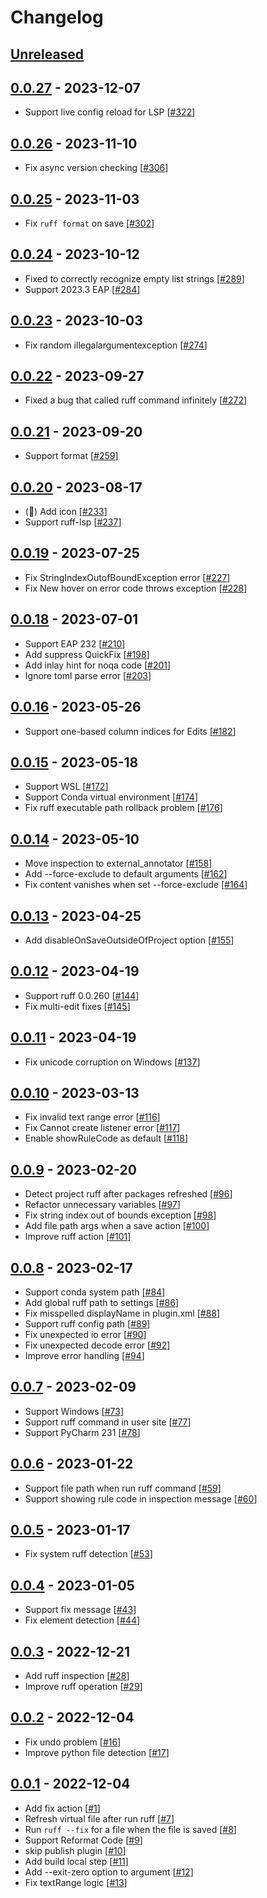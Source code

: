 # Changelog

## [Unreleased]

## [0.0.27] - 2023-12-07

- Support live config reload for LSP [[#322](https://github.com/koxudaxi/ruff-pycharm-plugin/pull/322)]

## [0.0.26] - 2023-11-10

- Fix async version checking [[#306](https://github.com/koxudaxi/ruff-pycharm-plugin/pull/306)]

## [0.0.25] - 2023-11-03

- Fix `ruff format` on save [[#302](https://github.com/koxudaxi/ruff-pycharm-plugin/pull/302)]

## [0.0.24] - 2023-10-12

- Fixed to correctly recognize empty list strings [[#289](https://github.com/koxudaxi/ruff-pycharm-plugin/pull/289)]
- Support 2023.3 EAP [[#284](https://github.com/koxudaxi/ruff-pycharm-plugin/pull/284)]

## [0.0.23] - 2023-10-03

- Fix random illegalargumentexception [[#274](https://github.com/koxudaxi/ruff-pycharm-plugin/pull/274)]

## [0.0.22] - 2023-09-27

- Fixed a bug that called ruff command infinitely [[#272](https://github.com/koxudaxi/ruff-pycharm-plugin/pull/272)]

## [0.0.21] - 2023-09-20

- Support format [[#259](https://github.com/koxudaxi/ruff-pycharm-plugin/pull/259)]

## [0.0.20] - 2023-08-17

- (🎁) Add icon [[#233](https://github.com/koxudaxi/ruff-pycharm-plugin/pull/233)]
- Support ruff-lsp [[#237](https://github.com/koxudaxi/ruff-pycharm-plugin/pull/237)]

## [0.0.19] - 2023-07-25

- Fix StringIndexOutofBoundException error [[#227](https://github.com/koxudaxi/ruff-pycharm-plugin/pull/227)]
- Fix New hover on error code throws exception [[#228](https://github.com/koxudaxi/ruff-pycharm-plugin/pull/228)]

## [0.0.18] - 2023-07-01

- Support EAP 232 [[#210](https://github.com/koxudaxi/ruff-pycharm-plugin/pull/210)]
- Add suppress QuickFix [[#198](https://github.com/koxudaxi/ruff-pycharm-plugin/pull/189)]
- Add inlay hint for noqa code [[#201](https://github.com/koxudaxi/ruff-pycharm-plugin/pull/201)]
- Ignore toml parse error [[#203](https://github.com/koxudaxi/ruff-pycharm-plugin/pull/203)]

## [0.0.16] - 2023-05-26

- Support one-based column indices for Edits [[#182](https://github.com/koxudaxi/ruff-pycharm-plugin/pull/182)]

## [0.0.15] - 2023-05-18

- Support WSL [[#172](https://github.com/koxudaxi/ruff-pycharm-plugin/pull/172)]
- Support Conda virtual environment [[#174](https://github.com/koxudaxi/ruff-pycharm-plugin/pull/174)]
- Fix ruff executable path rollback problem [[#176](https://github.com/koxudaxi/ruff-pycharm-plugin/pull/176)]

## [0.0.14] - 2023-05-10

- Move inspection to external_annotator [[#158](https://github.com/koxudaxi/ruff-pycharm-plugin/pull/158)]
- Add --force-exclude to default arguments [[#162](https://github.com/koxudaxi/ruff-pycharm-plugin/pull/162)]
- Fix content vanishes when set --force-exclude [[#164](https://github.com/koxudaxi/ruff-pycharm-plugin/pull/164)]

## [0.0.13] - 2023-04-25

- Add disableOnSaveOutsideOfProject option [[#155](https://github.com/koxudaxi/ruff-pycharm-plugin/pull/155)]

## [0.0.12] - 2023-04-19

- Support ruff 0.0.260 [[#144](https://github.com/koxudaxi/ruff-pycharm-plugin/pull/144)]
- Fix multi-edit fixes [[#145](https://github.com/koxudaxi/ruff-pycharm-plugin/pull/145)]

## [0.0.11] - 2023-04-19

- Fix unicode corruption on Windows [[#137](https://github.com/koxudaxi/ruff-pycharm-plugin/pull/137)]

## [0.0.10] - 2023-03-13

- Fix invalid text range error [[#116](https://github.com/koxudaxi/ruff-pycharm-plugin/pull/116)]
- Fix Cannot create listener error [[#117](https://github.com/koxudaxi/ruff-pycharm-plugin/pull/117)]
- Enable showRuleCode as default [[#118](https://github.com/koxudaxi/ruff-pycharm-plugin/pull/118)]

## [0.0.9] - 2023-02-20

- Detect project ruff after packages refreshed [[#96](https://github.com/koxudaxi/ruff-pycharm-plugin/pull/96)]
- Refactor unnecessary variables [[#97](https://github.com/koxudaxi/ruff-pycharm-plugin/pull/97)]
- Fix string index out of bounds exception [[#98](https://github.com/koxudaxi/ruff-pycharm-plugin/pull/98)]
- Add file path args when a save action [[#100](https://github.com/koxudaxi/ruff-pycharm-plugin/pull/100)]
- Improve ruff action [[#101](https://github.com/koxudaxi/ruff-pycharm-plugin/pull/101)]

## [0.0.8] - 2023-02-17

- Support conda system path  [[#84](https://github.com/koxudaxi/ruff-pycharm-plugin/pull/84)]
- Add global ruff path to settings [[#86](https://github.com/koxudaxi/ruff-pycharm-plugin/pull/86)]
- Fix misspelled displayName in plugin.xml [[#88](https://github.com/koxudaxi/ruff-pycharm-plugin/pull/88)]
- Support ruff config path [[#89](https://github.com/koxudaxi/ruff-pycharm-plugin/pull/89)]
- Fix unexpected io error [[#90](https://github.com/koxudaxi/ruff-pycharm-plugin/pull/90)]
- Fix unexpected decode error  [[#92](https://github.com/koxudaxi/ruff-pycharm-plugin/pull/92)]
- Improve error handling [[#94](https://github.com/koxudaxi/ruff-pycharm-plugin/pull/94)]

## [0.0.7] - 2023-02-09

- Support Windows [[#73](https://github.com/koxudaxi/ruff-pycharm-plugin/pull/73)]
- Support ruff command in user site  [[#77](https://github.com/koxudaxi/ruff-pycharm-plugin/pull/77)]
- Support PyCharm 231 [[#78](https://github.com/koxudaxi/ruff-pycharm-plugin/pull/78)]

## [0.0.6] - 2023-01-22

- Support file path when run ruff command [[#59](https://github.com/koxudaxi/ruff-pycharm-plugin/pull/59)]
- Support showing rule code in inspection message [[#60](https://github.com/koxudaxi/ruff-pycharm-plugin/pull/60)]

## [0.0.5] - 2023-01-17

- Fix system ruff detection [[#53](https://github.com/koxudaxi/ruff-pycharm-plugin/pull/53)]

## [0.0.4] - 2023-01-05

- Support fix message [[#43](https://github.com/koxudaxi/ruff-pycharm-plugin/pull/43)]
- Fix element detection [[#44](https://github.com/koxudaxi/ruff-pycharm-plugin/pull/44)]

## [0.0.3] - 2022-12-21

- Add ruff inspection [[#28](https://github.com/koxudaxi/ruff-pycharm-plugin/pull/28)]
- Improve ruff operation [[#29](https://github.com/koxudaxi/ruff-pycharm-plugin/pull/29)]

## [0.0.2] - 2022-12-04

- Fix undo problem [[#16](https://github.com/koxudaxi/ruff-pycharm-plugin/pull/16)]
- Improve python file detection [[#17](https://github.com/koxudaxi/ruff-pycharm-plugin/pull/17)]

## [0.0.1] - 2022-12-04

- Add fix action [[#1](https://github.com/koxudaxi/ruff-pycharm-plugin/pull/1)]
- Refresh virtual file after run ruff [[#7](https://github.com/koxudaxi/ruff-pycharm-plugin/pull/7)]
- Run `ruff --fix` for a file when the file is saved [[#8](https://github.com/koxudaxi/ruff-pycharm-plugin/pull/8)]
- Support Reformat Code [[#9](https://github.com/koxudaxi/ruff-pycharm-plugin/pull/9)]
- skip publish plugin [[#10](https://github.com/koxudaxi/ruff-pycharm-plugin/pull/10)]
- Add build local step [[#11](https://github.com/koxudaxi/ruff-pycharm-plugin/pull/11)]
- Add --exit-zero option to argument [[#12](https://github.com/koxudaxi/ruff-pycharm-plugin/pull/12)]
- Fix textRange logic [[#13](https://github.com/koxudaxi/ruff-pycharm-plugin/pull/13)]

[Unreleased]: https://github.com/koxudaxi/ruff-pycharm-plugin/compare/v0.0.27...HEAD
[0.0.27]: https://github.com/koxudaxi/ruff-pycharm-plugin/compare/v0.0.26...v0.0.27
[0.0.26]: https://github.com/koxudaxi/ruff-pycharm-plugin/compare/v0.0.25...v0.0.26
[0.0.25]: https://github.com/koxudaxi/ruff-pycharm-plugin/compare/v0.0.24...v0.0.25
[0.0.24]: https://github.com/koxudaxi/ruff-pycharm-plugin/compare/v0.0.23...v0.0.24
[0.0.23]: https://github.com/koxudaxi/ruff-pycharm-plugin/compare/v0.0.22...v0.0.23
[0.0.22]: https://github.com/koxudaxi/ruff-pycharm-plugin/compare/v0.0.21...v0.0.22
[0.0.21]: https://github.com/koxudaxi/ruff-pycharm-plugin/compare/v0.0.20...v0.0.21
[0.0.20]: https://github.com/koxudaxi/ruff-pycharm-plugin/compare/v0.0.19...v0.0.20
[0.0.19]: https://github.com/koxudaxi/ruff-pycharm-plugin/compare/v0.0.18...v0.0.19
[0.0.18]: https://github.com/koxudaxi/ruff-pycharm-plugin/compare/v0.0.16...v0.0.18
[0.0.16]: https://github.com/koxudaxi/ruff-pycharm-plugin/compare/v0.0.15...v0.0.16
[0.0.15]: https://github.com/koxudaxi/ruff-pycharm-plugin/compare/v0.0.14...v0.0.15
[0.0.14]: https://github.com/koxudaxi/ruff-pycharm-plugin/compare/v0.0.13...v0.0.14
[0.0.13]: https://github.com/koxudaxi/ruff-pycharm-plugin/compare/v0.0.12...v0.0.13
[0.0.12]: https://github.com/koxudaxi/ruff-pycharm-plugin/compare/v0.0.11...v0.0.12
[0.0.11]: https://github.com/koxudaxi/ruff-pycharm-plugin/compare/v0.0.10...v0.0.11
[0.0.10]: https://github.com/koxudaxi/ruff-pycharm-plugin/compare/v0.0.9...v0.0.10
[0.0.9]: https://github.com/koxudaxi/ruff-pycharm-plugin/compare/v0.0.8...v0.0.9
[0.0.8]: https://github.com/koxudaxi/ruff-pycharm-plugin/compare/v0.0.7...v0.0.8
[0.0.7]: https://github.com/koxudaxi/ruff-pycharm-plugin/compare/v0.0.6...v0.0.7
[0.0.6]: https://github.com/koxudaxi/ruff-pycharm-plugin/compare/v0.0.5...v0.0.6
[0.0.5]: https://github.com/koxudaxi/ruff-pycharm-plugin/compare/v0.0.4...v0.0.5
[0.0.4]: https://github.com/koxudaxi/ruff-pycharm-plugin/compare/v0.0.3...v0.0.4
[0.0.3]: https://github.com/koxudaxi/ruff-pycharm-plugin/compare/v0.0.2...v0.0.3
[0.0.2]: https://github.com/koxudaxi/ruff-pycharm-plugin/compare/v0.0.1...v0.0.2
[0.0.1]: https://github.com/koxudaxi/ruff-pycharm-plugin/commits/v0.0.1

